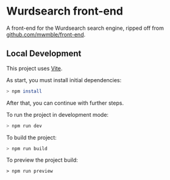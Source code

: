 # Wurdsearch front-end

A front-end for the Wurdsearch search engine, ripped off from [github.com/mwmble/front-end](https://github.com/mwmbl/front-end).

## Local Development

This project uses [Vite](https://vitejs.dev/).

As start, you must install initial dependencies:
```sh
> npm install
```

After that, you can continue with further steps.

To run the project in development mode:

```sh
> npm run dev
```

To build the project:

```sh
> npm run build
```

To preview the project build:

```
> npm run preview
```
